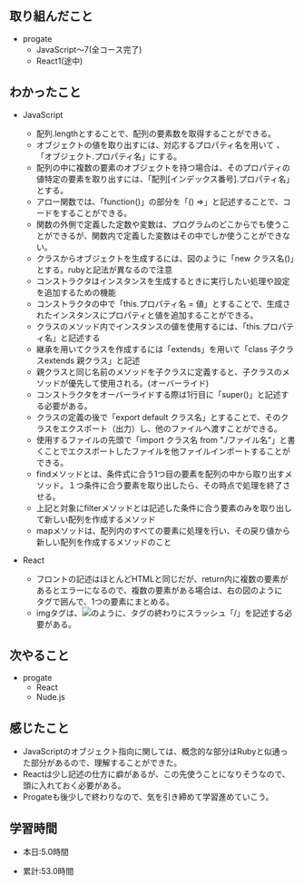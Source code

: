 ## 取り組んだこと
- progate
    - JavaScript〜7(全コース完了)
    - React1(途中)

 
## わかったこと
- JavaScript
    - 配列.lengthとすることで、配列の要素数を取得することができる。
    - オブジェクトの値を取り出すには、対応するプロパティ名を用いて 、「オブジェクト.プロパティ名」にする。
    - 配列の中に複数の要素のオブジェクトを持つ場合は、そのプロパティの値特定の要素を取り出すには、「配列[インデックス番号].プロパティ名」とする。
    - アロー関数では、「function()」の部分を「() =>」と記述することで、コードをすることができる。
    - 関数の外側で定義した定数や変数は、プログラムのどこからでも使うことができるが、関数内で定義した変数はその中でしか使うことができない。
    - クラスからオブジェクトを生成するには、図のように「new クラス名()」とする。rubyと記法が異なるので注意
    - コンストラクタはインスタンスを生成するときに実行したい処理や設定を追加するための機能
    - コンストラクタの中で「this.プロパティ名 = 値」とすることで、生成されたインスタンスにプロパティと値を追加することができる。
    - クラスのメソッド内でインスタンスの値を使用するには、「this.プロパティ名」と記述する
    - 継承を用いてクラスを作成するには「extends」を用いて「class 子クラスextends 親クラス」と記述
    - 親クラスと同じ名前のメソッドを子クラスに定義すると、子クラスのメソッドが優先して使用される。(オーバーライド)
    - コンストラクタをオーバーライドする際は1行目に「super()」と記述する必要がある。
    - クラスの定義の後で「export default クラス名」とすることで、そのクラスをエクスポート（出力）し、他のファイルへ渡すことができる。
    - 使用するファイルの先頭で「import クラス名 from "./ファイル名"」と書くことでエクスポートしたファイルを他ファイルインポートすることができる。
    - findメソッドとは、条件式に合う1つ目の要素を配列の中から取り出すメソッド。１つ条件に合う要素を取り出したら、その時点で処理を終了させる。
    - 上記と対象にfilterメソッドとは記述した条件に合う要素のみを取り出して新しい配列を作成するメソッド
    - mapメソッドは、配列内のすべての要素に処理を行い、その戻り値から新しい配列を作成するメソッドのこと

- React
    - フロントの記述はほとんどHTMLと同じだが、return内に複数の要素があるとエラーになるので、複数の要素がある場合は、右の図のように<div>タグで囲んで、1つの要素にまとめる。
    - imgタグは、<img src='画像のURL' />のように、タグの終わりにスラッシュ「/」を記述する必要がある。

## 次やること
- progate
    - React
    - Nude.js
 

## 感じたこと
- JavaScriptのオブジェクト指向に関しては、概念的な部分はRubyと似通った部分があるので、理解することができた。
- Reactは少し記述の仕方に癖があるが、この先使うことになりそうなので、頭に入れておく必要がある。
- Progateも後少しで終わりなので、気を引き締めて学習進めていこう。

## 学習時間
- 本日:5.0時間

- 累計:53.0時間
